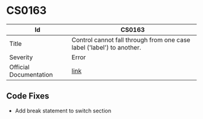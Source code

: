 # CS0163

| Id                     | CS0163                                                                                            |
| ---------------------- | ------------------------------------------------------------------------------------------------- |
| Title                  | Control cannot fall through from one case label \('label'\) to another\.                          |
| Severity               | Error                                                                                             |
| Official Documentation | [link](http://docs.microsoft.com/en-us/dotnet/csharp/language-reference/compiler-messages/cs0163) |

## Code Fixes

* Add break statement to switch section

